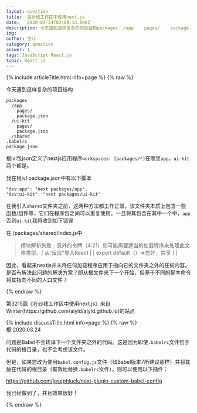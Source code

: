 ```yaml
---
layout: question
title:  在纱线工作区中使用next.js
date:   2020-03-24T02:09:14.000Z
description: 今天遇到这样复杂的项目结构packages  /app    pages/    package.json  /ui-kit    page...
img: 
author: 宝儿
category: question
answer: 1
tags: JavaScript React.js
topic: React.js
---
```

<div class="article-root">
  <div class="article">
    {% include articleTitle.html info=page %}
    {% raw %}
    <div class="article-content"><p><font style="vertical-align: inherit;"><font style="vertical-align: inherit;">今天遇到这样复杂的项目结构</font></font></p>

<pre><code>packages<font></font>
  /app<font></font>
    pages/<font></font>
    package.json<font></font>
  /ui-kit<font></font>
    pages/<font></font>
    package.json<font></font>
  /shared<font></font>
.babelrc<font></font>
package.json<font></font>
</code></pre>

<p><font style="vertical-align: inherit;"><font style="vertical-align: inherit;">根lvl包json定义</font><font style="vertical-align: inherit;">了nextjs应用程序</font></font><code>workspaces: [packages/*]</code><font style="vertical-align: inherit;"><font style="vertical-align: inherit;">在哪里</font></font><code>app</code><font style="vertical-align: inherit;"><font style="vertical-align: inherit;">，</font></font><code>ui-kit</code><font style="vertical-align: inherit;"><font style="vertical-align: inherit;">两个都是。</font></font></p>

<p><font style="vertical-align: inherit;"><font style="vertical-align: inherit;">我在根lvl package.json中有以下脚本</font></font></p>

<pre><code>"dev:app": "next packages/app",<font></font>
"dev:ui-kit": "next packages/ui-kit"<font></font>
</code></pre>

<p><font style="vertical-align: inherit;"><font style="vertical-align: inherit;">在我引入</font></font><code>shared</code><font style="vertical-align: inherit;"><font style="vertical-align: inherit;">文件夹之前，这</font><font style="vertical-align: inherit;">两种方法都工作正常</font><font style="vertical-align: inherit;">，该文件夹本质上包含一些函数/组件等，它们在程序包之间可以重复使用。</font><font style="vertical-align: inherit;">一旦将其包含在其中一个中，</font></font><code>app</code><font style="vertical-align: inherit;"><font style="vertical-align: inherit;">否则</font></font><code>ui-kit</code><font style="vertical-align: inherit;"><font style="vertical-align: inherit;">我将收到如下错误</font></font></p>

<p><font style="vertical-align: inherit;"><font style="vertical-align: inherit;">在./packages/shared/index.js中</font></font></p>

<blockquote>
  <p><font style="vertical-align: inherit;"><font style="vertical-align: inherit;">模块解析失败：意外的令牌（4:21）您可能需要适当的加载程序来处理此文件类型。</font><font style="vertical-align: inherit;">| </font><font style="vertical-align: inherit;">从“反应”导入React | </font><font style="vertical-align: inherit;">| </font><font style="vertical-align: inherit;">export default（）=&gt;您好，共享！</font><font style="vertical-align: inherit;">|</font></font></p>
</blockquote>

<p><font style="vertical-align: inherit;"><font style="vertical-align: inherit;">因此，看起来nextjs并未将任何加载程序应用于指向它的文件夹之外的任何内容。</font><font style="vertical-align: inherit;">是否有解决此问题的解决方案？</font><font style="vertical-align: inherit;">即从根文件夹下一个开始，但基于不同的脚本命令将其指向不同的入口文件？</font></font></p></div>
    {% endraw %}
  </div>
  <p class="winter_mark">第3215篇《在纱线工作区中使用next.js》来自Winter(https://github.com/aiyld/aiyld.github.io)的站点</p>
  <div class="discuss-wrapper">
    {% include discussTitle.html info=page %}
    {% raw %}
    <div class="discuss-item">
        <div class="discuss-parent">
          <div class="discuss-meta">
            <span class="discuss-user">樱</span>
            <span class="discuss-time">2020.03.24</span>
          </div>
          <div class="discuss-comment"><p><font style="vertical-align: inherit;"><font style="vertical-align: inherit;">问题是Babel不会转译下一个文件夹之外的代码。</font><font style="vertical-align: inherit;">这是因为即使</font></font><code>.babelrc</code><font style="vertical-align: inherit;"><font style="vertical-align: inherit;">文件位于代码的根目录，也不会考虑</font><font style="vertical-align: inherit;">该</font><font style="vertical-align: inherit;">文件。</font></font></p>

<p><font style="vertical-align: inherit;"><font style="vertical-align: inherit;">但是，如果您改为使用</font></font><code>babel.config.js</code><font style="vertical-align: inherit;"><font style="vertical-align: inherit;">文件（如Babel版本7所建议那样）并将其放在代码的根目录（有效地替换</font></font><code>.babelrc</code><font style="vertical-align: inherit;"><font style="vertical-align: inherit;">文件），则可以使用以下插件：</font></font></p>

<p><a href="https://github.com/josephluck/next-plugin-custom-babel-config" rel="nofollow noreferrer"><font style="vertical-align: inherit;"><font style="vertical-align: inherit;">https://github.com/josephluck/next-plugin-custom-babel-config</font></font></a></p>

<p><font style="vertical-align: inherit;"><font style="vertical-align: inherit;">我已经做到了，并且效果很好！</font></font></p></div>
        </div></div>
    {% endraw %}
  </div>
<div>
